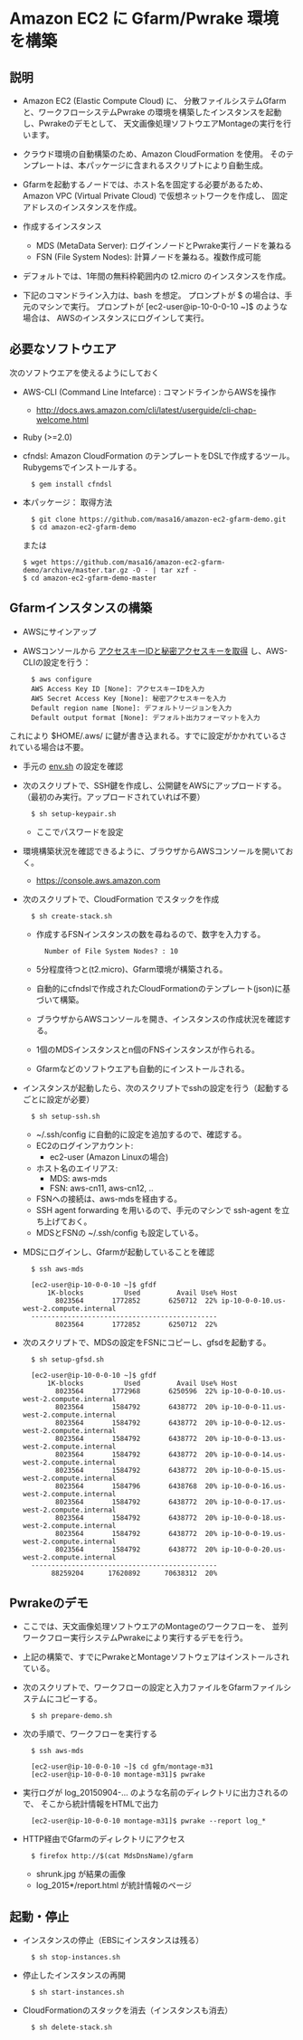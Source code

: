 # Amazon EC2 に Gfarm/Pwrake 環境を構築
## 説明

* Amazon EC2 (Elastic Compute Cloud) に、
分散ファイルシステムGfarmと、ワークフローシステムPwrake
の環境を構築したインスタンスを起動し、Pwrakeのデモとして、
天文画像処理ソフトウエアMontageの実行を行います。

* クラウド環境の自動構築のため、Amazon CloudFormation を使用。
そのテンプレートは、本パッケージに含まれるスクリプトにより自動生成。

* Gfarmを起動するノードでは、ホスト名を固定する必要があるため、
Amazon VPC (Virtual Private Cloud) で仮想ネットワークを作成し、
固定アドレスのインスタンスを作成。

* 作成するインスタンス
  * MDS (MetaData Server): ログインノードとPwrake実行ノードを兼ねる
  * FSN (File System Nodes): 計算ノードを兼ねる。複数作成可能

* デフォルトでは、1年間の無料枠範囲内の t2.micro のインスタンスを作成。

* 下記のコマンドライン入力は、bash を想定。
プロンプトが $ の場合は、手元のマシンで実行。
プロンプトが [ec2-user@ip-10-0-0-10 ~]$ のような場合は、
AWSのインスタンスにログインして実行。

## 必要なソフトウエア

次のソフトウエアを使えるようにしておく
* AWS-CLI (Command Line Intefarce) : コマンドラインからAWSを操作
  * http://docs.aws.amazon.com/cli/latest/userguide/cli-chap-welcome.html

* Ruby (>=2.0)

* cfndsl: Amazon CloudFormation のテンプレートをDSLで作成するツール。
Rubygemsでインストールする。

        $ gem install cfndsl

* 本パッケージ： 取得方法

        $ git clone https://github.com/masa16/amazon-ec2-gfarm-demo.git
        $ cd amazon-ec2-gfarm-demo
  または

      $ wget https://github.com/masa16/amazon-ec2-gfarm-demo/archive/master.tar.gz -O - | tar xzf -
      $ cd amazon-ec2-gfarm-demo-master

## Gfarmインスタンスの構築

* AWSにサインアップ

* AWSコンソールから
[アクセスキーIDと秘密アクセスキーを取得](http://docs.aws.amazon.com/AWSSimpleQueueService/latest/SQSGettingStartedGuide/AWSCredentials.html)
し、AWS-CLIの設定を行う：

        $ aws configure
        AWS Access Key ID [None]: アクセスキーIDを入力
        AWS Secret Access Key [None]: 秘密アクセスキーを入力
        Default region name [None]: デフォルトリージョンを入力
        Default output format [None]: デフォルト出力フォーマットを入力

これにより $HOME/.aws/ に鍵が書き込まれる。すでに設定がかかれているされている場合は不要。

* 手元の [env.sh](https://github.com/masa16/amazon-ec2-gfarm-demo/blob/master/env.sh) の設定を確認

* 次のスクリプトで、SSH鍵を作成し、公開鍵をAWSにアップロードする。（最初のみ実行。アップロードされていれば不要）

        $ sh setup-keypair.sh

  * ここでパスワードを設定

* 環境構築状況を確認できるように、ブラウザからAWSコンソールを開いておく。
  * https://console.aws.amazon.com

* 次のスクリプトで、CloudFormation でスタックを作成

        $ sh create-stack.sh

    * 作成するFSNインスタンスの数を尋ねるので、数字を入力する。

            Number of File System Nodes? : 10

    * 5分程度待つと(t2.micro)、Gfarm環境が構築される。
    * 自動的にcfndslで作成されたCloudFormationのテンプレート(json)に基づいて構築。
    * ブラウザからAWSコンソールを開き、インスタンスの作成状況を確認する。
    * 1個のMDSインスタンスとn個のFNSインスタンスが作られる。
    * Gfarmなどのソフトウエアも自動的にインストールされる。

* インスタンスが起動したら、次のスクリプトでsshの設定を行う（起動するごとに設定が必要）

        $ sh setup-ssh.sh

    * ~/.ssh/config に自動的に設定を追加するので、確認する。
    * EC2のログインアカウント:
      * ec2-user (Amazon Linuxの場合)
    * ホスト名のエイリアス:
      * MDS: aws-mds
      * FSN: aws-cn11, aws-cn12, ..
    * FSNへの接続は、aws-mdsを経由する。
    * SSH agent forwarding を用いるので、手元のマシンで ssh-agent を立ち上げておく。
    * MDSとFSNの ~/.ssh/config も設定している。

* MDSにログインし、Gfarmが起動していることを確認

        $ ssh aws-mds

        [ec2-user@ip-10-0-0-10 ~]$ gfdf
            1K-blocks          Used         Avail Use% Host
              8023564       1772852       6250712  22% ip-10-0-0-10.us-west-2.compute.internal
        ----------------------------------------------
              8023564       1772852       6250712  22%

* 次のスクリプトで、MDSの設定をFSNにコピーし、gfsdを起動する。

        $ sh setup-gfsd.sh

        [ec2-user@ip-10-0-0-10 ~]$ gfdf
            1K-blocks          Used         Avail Use% Host
              8023564       1772968       6250596  22% ip-10-0-0-10.us-west-2.compute.internal
              8023564       1584792       6438772  20% ip-10-0-0-11.us-west-2.compute.internal
              8023564       1584792       6438772  20% ip-10-0-0-12.us-west-2.compute.internal
              8023564       1584792       6438772  20% ip-10-0-0-13.us-west-2.compute.internal
              8023564       1584792       6438772  20% ip-10-0-0-14.us-west-2.compute.internal
              8023564       1584792       6438772  20% ip-10-0-0-15.us-west-2.compute.internal
              8023564       1584796       6438768  20% ip-10-0-0-16.us-west-2.compute.internal
              8023564       1584792       6438772  20% ip-10-0-0-17.us-west-2.compute.internal
              8023564       1584792       6438772  20% ip-10-0-0-18.us-west-2.compute.internal
              8023564       1584792       6438772  20% ip-10-0-0-19.us-west-2.compute.internal
              8023564       1584792       6438772  20% ip-10-0-0-20.us-west-2.compute.internal
        ----------------------------------------------
             88259204      17620892      70638312  20%

## Pwrakeのデモ

* ここでは、天文画像処理ソフトウエアのMontageのワークフローを、
並列ワークフロー実行システムPwrakeにより実行するデモを行う。
* 上記の構築で、すでにPwrakeとMontageソフトウェアはインストールされている。
* 次のスクリプトで、ワークフローの設定と入力ファイルをGfarmファイルシステムにコピーする。

        $ sh prepare-demo.sh

* 次の手順で、ワークフローを実行する

        $ ssh aws-mds

        [ec2-user@ip-10-0-0-10 ~]$ cd gfm/montage-m31
        [ec2-user@ip-10-0-0-10 montage-m31]$ pwrake

* 実行ログが log_20150904-... のような名前のディレクトリに出力されるので、
そこから統計情報をHTMLで出力

        [ec2-user@ip-10-0-0-10 montage-m31]$ pwrake --report log_*

* HTTP経由でGfarmのディレクトリにアクセス

        $ firefox http://$(cat MdsDnsName)/gfarm

  * shrunk.jpg が結果の画像
  * log_2015*/report.html が統計情報のページ

## 起動・停止

* インスタンスの停止（EBSにインスタンスは残る）

        $ sh stop-instances.sh

* 停止したインスタンスの再開

        $ sh start-instances.sh

* CloudFormationのスタックを消去（インスタンスも消去）

        $ sh delete-stack.sh
